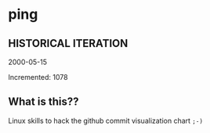 # ping

## HISTORICAL ITERATION
2000-05-15

Incremented: 1078

## What is this?? 
Linux skills to hack the github commit visualization chart `;-)`
